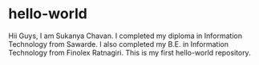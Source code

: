 # hello-world
Hii Guys, 
    I am Sukanya Chavan. I completed my diploma in Information Technology from Sawarde. I also completed my B.E. in Information Technology from Finolex Ratnagiri. This is my first hello-world repository.
